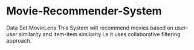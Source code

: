 # Movie-Recommender-System

Data Set MovieLens
This System will recommend movies based on user-user similarity and item-item similarity i.e it uses collaborative filtering approach.  

